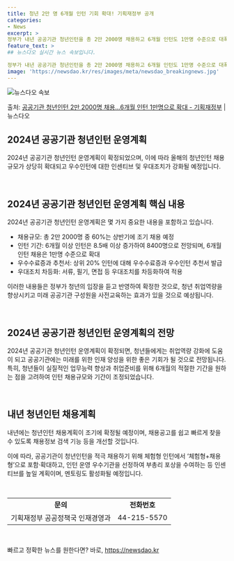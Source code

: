```yaml
---
title: 청년 2만 명 6개월 인턴 기회 확대! 기획재정부 공개
categories:
- News
excerpt: >
정부가 내년 공공기관 청년인턴을 총 2만 2000명 채용하고 6개월 인턴도 1만명 수준으로 대폭 확대한다. …
feature_text: >
## 뉴스다오 실시간 뉴스 속보입니다.

정부가 내년 공공기관 청년인턴을 총 2만 2000명 채용하고 6개월 인턴도 1만명 수준으로 대폭 확대한다. …
image: 'https://newsdao.kr/res/images/meta/newsdao_breakingnews.jpg'
---
```


![뉴스다오 속보](https://newsdao.kr/res/images/meta/newsdao_breakingnews.jpg)

<p>출처: <a href="https://newsdao.kr/2822" rel="dofollow">공공기관 청년인턴 2만 2000명 채용…6개월 인턴 1만명으로 확대 - 기획재정부</a> | 뉴스다오</p>

<h2 data-ke-size="size26">2024년 공공기관 청년인턴 운영계획</h2>
2024년 공공기관 청년인턴 운영계획이 확정되었으며, 이에 따라 올해의 청년인턴 채용 규모가 상당히 확대되고 우수인턴에 대한 인센티브 및 우대조치가 강화될 예정입니다.

<p data-ke-size="size16">&nbsp;</p>

<h2 data-ke-size="size24">2024년 공공기관 청년인턴 운영계획 핵심 내용</h2>
2024년 공공기관 청년인턴 운영계획은 몇 가지 중요한 내용을 포함하고 있습니다.

<ul>
  <li>채용규모: 총 2만 2000명 중 60%는 상반기에 조기 채용 예정</li>
  <li>인턴 기간: 6개월 이상 인턴은 8.5배 이상 증가하여 8400명으로 전망되며, 6개월 인턴 채용은 1만명 수준으로 확대</li>
  <li>우수수료증과 추천서: 상위 20% 인턴에 대해 우수수료증과 우수인턴 추천서 발급</li>
  <li>우대조치 차등화: 서류, 필기, 면접 등 우대조치를 차등화하여 적용</li>
</ul>

이러한 내용들은 정부가 청년의 입장을 듣고 반영하여 확정한 것으로, 청년 취업역량을 향상시키고 미래 공공기관 구성원을 사전교육하는 효과가 있을 것으로 예상됩니다.

<p data-ke-size="size16">&nbsp;</p>

<h2 data-ke-size="size24">2024년 공공기관 청년인턴 운영계획의 전망</h2>
2024년 공공기관 청년인턴 운영계획이 확정되면, 청년들에게는 취업역량 강화에 도움이 되고 공공기관에는 미래를 위한 인재 양성을 위한 좋은 기회가 될 것으로 전망됩니다.특히, 청년들이 실질적인 업무능력 향상과 취업준비를 위해 6개월의 적절한 기간을 원하는 점을 고려하여 인턴 채용규모와 기간이 조정되었습니다.

<p data-ke-size="size16">&nbsp;</p>

<h2 data-ke-size="size24">내년 청년인턴 채용계획</h2>
내년에는 청년인턴 채용계획이 조기에 확정될 예정이며, 채용공고를 쉽고 빠르게 찾을 수 있도록 채용정보 검색 기능 등을 개선할 것입니다.

이에 따라, 공공기관이 청년인턴을 적극 채용하기 위해 체험형 인턴에서 ‘체험형+채용형’으로 포함·확대하고, 인턴 운영 우수기관을 선정하여 부총리 포상을 수여하는 등 인센티브를 높일 계획이며, 멘토링도 활성화될 예정입니다.

<p data-ke-size="size16">&nbsp;</p>

<table>
  <tr>
    <td style="text-align: center; height: 17px;"><b>문의</b></td>
    <td style="text-align: center; height: 17px;"><b>전화번호</b></td>
  </tr>
  <tr>
    <td style="text-align: center; height: 17px;">기획재정부 공공정책국 인재경영과</td>
    <td style="text-align: center; height: 17px;">44-215-5570</td>
  </tr>
</table>

<p data-ke-size="size16">&nbsp;</p> 

빠르고 정확한 뉴스를 원한다면? 바로, <a href="https://newsdao.kr" rel="dofollow">https://newsdao.kr</a>


    
